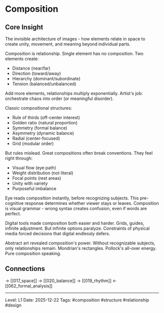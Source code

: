 # Composition

## Core Insight
The invisible architecture of images - how elements relate in space to create unity, movement, and meaning beyond individual parts.

Composition is relationship. Single element has no composition. Two elements create:
- Distance (near/far)
- Direction (toward/away)
- Hierarchy (dominant/subordinate)
- Tension (balanced/unbalanced)

Add more elements, relationships multiply exponentially. Artist's job: orchestrate chaos into order (or meaningful disorder).

Classic compositional structures:
- Rule of thirds (off-center interest)
- Golden ratio (natural proportion)
- Symmetry (formal balance)
- Asymmetry (dynamic balance)
- Radial (center-focused)
- Grid (modular order)

But rules mislead. Great compositions often break conventions. They feel right through:
- Visual flow (eye path)
- Weight distribution (not literal)
- Focal points (rest areas)
- Unity with variety
- Purposeful imbalance

Eye reads composition instantly, before recognizing subjects. This pre-cognitive response determines whether viewer stays or leaves. Composition is visual grammar - wrong syntax creates confusion, even if words are perfect.

Digital tools made composition both easier and harder. Grids, guides, infinite adjustment. But infinite options paralyze. Constraints of physical media forced decisions that digital endlessly defers.

Abstract art revealed composition's power. Without recognizable subjects, only relationships remain. Mondrian's rectangles. Pollock's all-over energy. Pure composition speaking.

## Connections
→ [[017_space]]
→ [[020_balance]]
→ [[019_rhythm]]
← [[062_formal_analysis]]

---
Level: L1
Date: 2025-12-22
Tags: #composition #structure #relationship #design